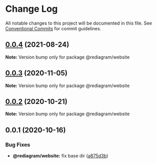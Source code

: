 # Change Log

All notable changes to this project will be documented in this file.
See [Conventional Commits](https://conventionalcommits.org) for commit guidelines.

## [0.0.4](https://github.com/kamiazya/rediagram/compare/@rediagram/website@0.0.3...@rediagram/website@0.0.4) (2021-08-24)

**Note:** Version bump only for package @rediagram/website





## [0.0.3](https://github.com/kamiazya/rediagram/compare/@rediagram/website@0.0.2...@rediagram/website@0.0.3) (2020-11-05)

**Note:** Version bump only for package @rediagram/website





## [0.0.2](https://github.com/kamiazya/rediagram/compare/@rediagram/website@0.0.1...@rediagram/website@0.0.2) (2020-10-21)

**Note:** Version bump only for package @rediagram/website





## 0.0.1 (2020-10-16)


### Bug Fixes

* **@rediagram/website:** fix base dir ([a875d3b](https://github.com/kamiazya/rediagram/commit/a875d3bf5efdaf79d674d9c75a9e3e619c6bc315))
